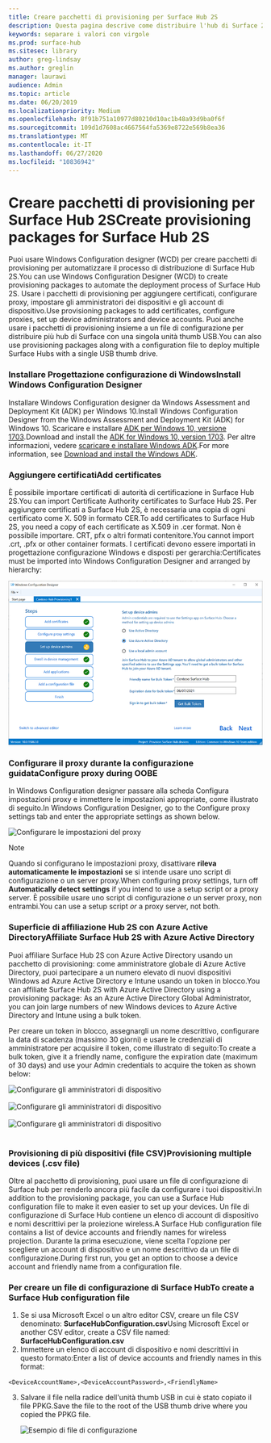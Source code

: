 ```yaml
---
title: Creare pacchetti di provisioning per Surface Hub 2S
description: Questa pagina descrive come distribuire l'hub di Surface 2S usando i pacchetti di provisioning e altri strumenti.
keywords: separare i valori con virgole
ms.prod: surface-hub
ms.sitesec: library
author: greg-lindsay
ms.author: greglin
manager: laurawi
audience: Admin
ms.topic: article
ms.date: 06/20/2019
ms.localizationpriority: Medium
ms.openlocfilehash: 8f91b751a10977d80210d10ac1b48a93d9ba0f6f
ms.sourcegitcommit: 109d1d7608ac4667564fa5369e8722e569b8ea36
ms.translationtype: MT
ms.contentlocale: it-IT
ms.lasthandoff: 06/27/2020
ms.locfileid: "10836942"
---
```

# <span data-ttu-id="03f98-104">Creare pacchetti di provisioning per Surface Hub 2S</span><span class="sxs-lookup"><span data-stu-id="03f98-104">Create provisioning packages for Surface Hub 2S</span></span>

<span data-ttu-id="03f98-105">Puoi usare Windows Configuration designer (WCD) per creare pacchetti di provisioning per automatizzare il processo di distribuzione di Surface Hub 2S.</span><span class="sxs-lookup"><span data-stu-id="03f98-105">You can use Windows Configuration Designer (WCD) to create provisioning packages to automate the deployment process of Surface Hub 2S.</span></span> <span data-ttu-id="03f98-106">Usare i pacchetti di provisioning per aggiungere certificati, configurare proxy, impostare gli amministratori dei dispositivi e gli account di dispositivo.</span><span class="sxs-lookup"><span data-stu-id="03f98-106">Use provisioning packages to add certificates, configure proxies, set up device administrators and device accounts.</span></span> <span data-ttu-id="03f98-107">Puoi anche usare i pacchetti di provisioning insieme a un file di configurazione per distribuire più hub di Surface con una singola unità thumb USB.</span><span class="sxs-lookup"><span data-stu-id="03f98-107">You can also use provisioning packages along with a configuration file to deploy multiple Surface Hubs with a single USB thumb drive.</span></span>

### <span data-ttu-id="03f98-108">Installare Progettazione configurazione di Windows</span><span class="sxs-lookup"><span data-stu-id="03f98-108">Install Windows Configuration Designer</span></span>

<span data-ttu-id="03f98-109">Installare Windows Configuration designer da Windows Assessment and Deployment Kit (ADK) per Windows 10.</span><span class="sxs-lookup"><span data-stu-id="03f98-109">Install Windows Configuration Designer from the Windows Assessment and Deployment Kit (ADK) for Windows 10.</span></span> <span data-ttu-id="03f98-110">Scaricare e installare [ADK per Windows 10, versione 1703](https://go.microsoft.com/fwlink/p/?LinkId=845542).</span><span class="sxs-lookup"><span data-stu-id="03f98-110">Download and install the [ADK for Windows 10, version 1703](https://go.microsoft.com/fwlink/p/?LinkId=845542).</span></span> <span data-ttu-id="03f98-111">Per altre informazioni, vedere [scaricare e installare Windows ADK](https://docs.microsoft.com/windows-hardware/get-started/adk-install).</span><span class="sxs-lookup"><span data-stu-id="03f98-111">For more information, see [Download and install the Windows ADK](https://docs.microsoft.com/windows-hardware/get-started/adk-install).</span></span>

### <span data-ttu-id="03f98-112">Aggiungere certificati</span><span class="sxs-lookup"><span data-stu-id="03f98-112">Add certificates</span></span>

<span data-ttu-id="03f98-113">È possibile importare certificati di autorità di certificazione in Surface Hub 2S.</span><span class="sxs-lookup"><span data-stu-id="03f98-113">You can import Certificate Authority certificates to Surface Hub 2S.</span></span>
<span data-ttu-id="03f98-114">Per aggiungere certificati a Surface Hub 2S, è necessaria una copia di ogni certificato come X. 509 in formato CER.</span><span class="sxs-lookup"><span data-stu-id="03f98-114">To add certificates to Surface Hub 2S, you need a copy of each certificate as X.509 in .cer format.</span></span> <span data-ttu-id="03f98-115">Non è possibile importare. CRT, pfx o altri formati contenitore.</span><span class="sxs-lookup"><span data-stu-id="03f98-115">You cannot import .crt, .pfx or other container formats.</span></span> <span data-ttu-id="03f98-116">I certificati devono essere importati in progettazione configurazione Windows e disposti per gerarchia:</span><span class="sxs-lookup"><span data-stu-id="03f98-116">Certificates must be imported into Windows Configuration Designer and arranged by hierarchy:</span></span>

 ![Aggiungere certificati](images/sh2-wcd.png)

### <span data-ttu-id="03f98-118">Configurare il proxy durante la configurazione guidata</span><span class="sxs-lookup"><span data-stu-id="03f98-118">Configure proxy during OOBE</span></span>

<span data-ttu-id="03f98-119">In Windows Configuration designer passare alla scheda Configura impostazioni proxy e immettere le impostazioni appropriate, come illustrato di seguito.</span><span class="sxs-lookup"><span data-stu-id="03f98-119">In Windows Configuration Designer, go to the Configure proxy settings tab and enter the appropriate settings as shown below.</span></span>

 ![Configurare le impostazioni del proxy](images/sh2-proxy.png) 

> [!NOTE]
> <span data-ttu-id="03f98-121">Quando si configurano le impostazioni proxy, disattivare **rileva automaticamente le impostazioni** se si intende usare uno script di configurazione o un server proxy.</span><span class="sxs-lookup"><span data-stu-id="03f98-121">When configuring proxy settings, turn off **Automatically detect settings** if you intend to use a setup script or a proxy server.</span></span> <span data-ttu-id="03f98-122">È possibile usare uno script di configurazione *o* un server proxy, non entrambi.</span><span class="sxs-lookup"><span data-stu-id="03f98-122">You can use a setup script *or* a proxy server, not both.</span></span>

### <span data-ttu-id="03f98-123">Superficie di affiliazione Hub 2S con Azure Active Directory</span><span class="sxs-lookup"><span data-stu-id="03f98-123">Affiliate Surface Hub 2S with Azure Active Directory</span></span>

<span data-ttu-id="03f98-124">Puoi affiliare Surface Hub 2S con Azure Active Directory usando un pacchetto di provisioning: come amministratore globale di Azure Active Directory, puoi partecipare a un numero elevato di nuovi dispositivi Windows ad Azure Active Directory e Intune usando un token in blocco.</span><span class="sxs-lookup"><span data-stu-id="03f98-124">You can affiliate Surface Hub 2S with Azure Active Directory using a provisioning package: As an Azure Active Directory Global Administrator, you can join large numbers of new Windows devices to Azure Active Directory and Intune using a bulk token.</span></span>

<span data-ttu-id="03f98-125">Per creare un token in blocco, assegnargli un nome descrittivo, configurare la data di scadenza (massimo 30 giorni) e usare le credenziali di amministratore per acquisire il token, come illustrato di seguito:</span><span class="sxs-lookup"><span data-stu-id="03f98-125">To create a bulk token, give it a friendly name, configure the expiration date (maximum of 30 days) and use your Admin credentials to acquire the token as shown below:</span></span>

 ![Configurare gli amministratori di dispositivo](images/sh2-token.png) <br><br>
 ![Configurare gli amministratori di dispositivo](images/sh2-token2.png) <br><br>
 ![Configurare gli amministratori di dispositivo](images/sh2-token3.png) <br><br>

### <span data-ttu-id="03f98-129">Provisioning di più dispositivi (file CSV)</span><span class="sxs-lookup"><span data-stu-id="03f98-129">Provisioning multiple devices (.csv file)</span></span>

<span data-ttu-id="03f98-130">Oltre al pacchetto di provisioning, puoi usare un file di configurazione di Surface hub per renderlo ancora più facile da configurare i tuoi dispositivi.</span><span class="sxs-lookup"><span data-stu-id="03f98-130">In addition to the provisioning package, you can use a Surface Hub configuration file to make it even easier to set up your devices.</span></span> <span data-ttu-id="03f98-131">Un file di configurazione di Surface Hub contiene un elenco di account di dispositivo e nomi descrittivi per la proiezione wireless.</span><span class="sxs-lookup"><span data-stu-id="03f98-131">A Surface Hub configuration file contains a list of device accounts and friendly names for wireless projection.</span></span> <span data-ttu-id="03f98-132">Durante la prima esecuzione, viene scelta l'opzione per scegliere un account di dispositivo e un nome descrittivo da un file di configurazione.</span><span class="sxs-lookup"><span data-stu-id="03f98-132">During first run, you get an option to choose a device account and friendly name from a configuration file.</span></span>

### <span data-ttu-id="03f98-133">Per creare un file di configurazione di Surface Hub</span><span class="sxs-lookup"><span data-stu-id="03f98-133">To create a Surface Hub configuration file</span></span>

1. <span data-ttu-id="03f98-134">Se si usa Microsoft Excel o un altro editor CSV, creare un file CSV denominato: **SurfaceHubConfiguration.csv**</span><span class="sxs-lookup"><span data-stu-id="03f98-134">Using Microsoft Excel or another CSV editor, create a CSV file named: **SurfaceHubConfiguration.csv**</span></span>
2. <span data-ttu-id="03f98-135">Immettere un elenco di account di dispositivo e nomi descrittivi in questo formato:</span><span class="sxs-lookup"><span data-stu-id="03f98-135">Enter a list of device accounts and friendly names in this format:</span></span>

```
<DeviceAccountName>,<DeviceAccountPassword>,<FriendlyName>
```

3. <span data-ttu-id="03f98-136">Salvare il file nella radice dell'unità thumb USB in cui è stato copiato il file PPKG.</span><span class="sxs-lookup"><span data-stu-id="03f98-136">Save the file to the root of the USB thumb drive where you copied the PPKG file.</span></span>

    ![Esempio di file di configurazione](images/sh2-config-file.png)
